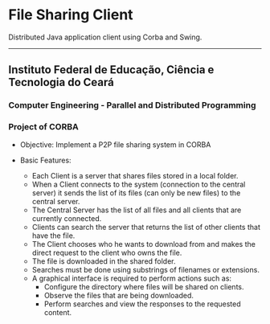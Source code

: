 # File Sharing Client

Distributed Java application client using Corba and Swing.

---

## Instituto Federal de Educação, Ciência e Tecnologia do Ceará

### Computer Engineering - Parallel and Distributed Programming 
### Project of CORBA

- Objective: Implement a P2P file sharing system in CORBA

- Basic Features: 
  - Each Client is a server that shares files stored in a local folder.
  - When a Client connects to the system (connection to the central server) it sends the list of its files (can only be new files) to the central server.
  - The Central Server has the list of all files and all clients that are currently connected.
  - Clients can search the server that returns the list of other clients that have the file.
  - The Client chooses who he wants to download from and makes the direct request to the client who owns the file.
  - The file is downloaded in the shared folder.
  - Searches must be done using substrings of filenames or extensions.
  - A graphical interface is required to perform actions such as:
    - Configure the directory where files will be shared on clients.
    - Observe the files that are being downloaded.
    - Perform searches and view the responses to the requested content.
